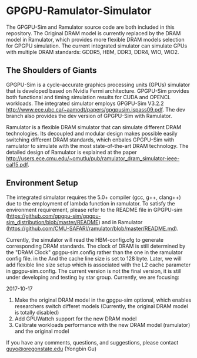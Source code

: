 # GPGPU-Ramulator-Simulator

The GPGPU-Sim and Ramulator source code are both included in this repository. The Original DRAM model is currently replaced by the DRAM model in Ramulator, which provides more flexible DRAM models selection for GPGPU simulation. The current integrated simulator can simulate GPUs with multiple DRAM standards: GDDR5, HBM, DDR3, DDR4, WIO, WIO2. 


## The Shoulders of Giants

GPGPU-Sim is a cycle-accurate graphics processing units (GPUs) simulator that is developed based on Nvidia Fermi architecture. GPGPU-Sim provides both functional and timing simulation results for CUDA and OPENCL workloads. The integrated simulator employs GPGPU-Sim V3.2.2 http://www.ece.ubc.ca/~aamodt/papers/gpgpusim.ispass09.pdf. The dev branch also provides the dev version of GPGPU-Sim with Ramulator.


Ramulator is a flexible DRAM simulator that can simulate different DRAM technologies. Its decoupled and modular design makes possible easily switching different DRAM standards, which enbales GPGPU-Sim with ramulator to simulate with the most state-of-the-art DRAM technology. The detailed design of Ramulator is explained at the paper http://users.ece.cmu.edu/~omutlu/pub/ramulator_dram_simulator-ieee-cal15.pdf.

## Environment Setup

The integrated simulator requires the 5.0+ compiler (gcc, g++, clang++) due to the employment of lambda function in ramulator. To satisfy the environment requirement, please refer to the README file in GPGPU-sim (https://github.com/gpgpu-sim/gpgpu-sim_distribution/blob/master/README) and in Ramulator (https://github.com/CMU-SAFARI/ramulator/blob/master/README.md). 

Currently, the simulator will read the HBM-config.cfg to generate corresponding DRAM standards. The clock of DRAM is still determined by the "DRAM Clock" gpgpu-sim.config rather than the one in the ramulator config file. in the  And the cache line size is set to 128 byte. Later, we will add flexible line size setup which is associated with the L2 cache parameter in gpgpu-sim.config. The current version is not the final version, it is still under developing and testing by star group. Currently, we are focusing:

2017-10-17
1. Make the original DRAM model in the gpgpu-sim optional, which enables researchers switch differet models (Currently, the original DRAM model is totally disabled)
2. Add GPUWattch support for the new DRAM model
3. Calibrate workloads performance with the new DRAM model (ramulator) and the original model


If you have any comments, questions, and suggestions, please contact guyo@oregonstate.edu (Yongbin Gu)
